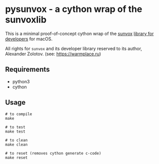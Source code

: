 # pysunvox - a cython wrap of the sunvoxlib

This is a minimal proof-of-concept cython wrap of the [sunvox](https://warmplace.ru/soft/sunvox/) [library for developers](https://warmplace.ru/soft/sunvox/sunvox_lib.php) for macOS.

All rights for `sunvox` and its developer library reserved to its author, Alexander Zolotov. (see: https://warmplace.ru)


## Requirements

- python3
- cython


## Usage

```base
# to compile
make

# to test
make test

# to clean
make clean

# to reset (removes cython generate c-code)
make reset

```

